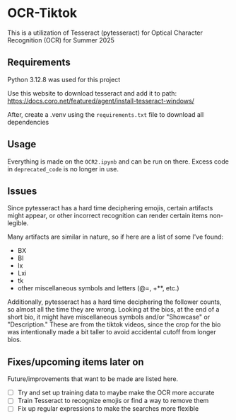 # OCR-Tiktok

This is a utilization of Tesseract (pytesseract) for Optical Character Recognition (OCR) for Summer 2025

## Requirements

Python 3.12.8 was used for this project

Use this website to download tesseract and add it to path:
https://docs.coro.net/featured/agent/install-tesseract-windows/

After, create a .venv using the `requirements.txt` file to download all dependencies

## Usage

Everything is made on the `OCR2.ipynb` and can be run on there. Excess code in `deprecated_code` is no longer in use.

## Issues

Since pytesseract has a hard time deciphering emojis, certain artifacts might appear, or other incorrect recognition can render certain items non-legible.

Many artifacts are similar in nature, so if here are a list of some I've found:

- BX
- Bl
- lx
- Lxi
- tk
- other miscellaneous symbols and letters (@=, +\*\*, etc.)

Additionally, pytesseract has a hard time deciphering the follower counts, so almost all the time they are wrong. Looking at the bios, at the end of a short bio, it might have miscellaneous symbols and/or "Showcase" or "Description." These are from the tiktok videos, since the crop for the bio was intentionally made a bit taller to avoid accidental cutoff from longer bios.

## Fixes/upcoming items later on

Future/improvements that want to be made are listed here.

- [ ] Try and set up training data to maybe make the OCR more accurate
- [ ] Train Tesseract to recognize emojis or find a way to remove them
- [ ] Fix up regular expressions to make the searches more flexible
